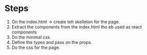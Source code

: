 # Steps

1. On the index.html -> create teh skelleton for the page.
2. Extract the components from the index.html tho eb used as react components
3. Do the minimal css.
4. Define the types and pass on the props.
5. Do the css for the page.

